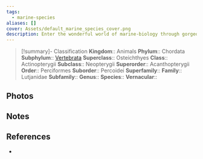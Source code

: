 ```yaml
---
tags:
  - marine-species
aliases: []
cover: Assets/default_marine_species_cover.png
description: Enter the wonderful world of marine-biology through gorgeous underwater pictures of marine animals. Lutjanidae is the family of some snappers.
---
```

> [!summary]- Classification
**Kingdom**:: Animals
**Phylum**:: Chordata
**Subphylum**:: [Vertebrata](Vertebrata.md)
**Superclass**:: Osteichthyes
**Class**:: Actinopterygii
**Subclass**::  Neopterygii
**Superorder**:: Acanthopterygii
**Order**:: Perciformes
**Suborder**:: Percoidei
**Superfamily**::
**Family**:: Lutjanidae
**Subfamily**::
**Genus**::
**Species**::
**Vernacular**::

## Photos

## Notes

## References
- 